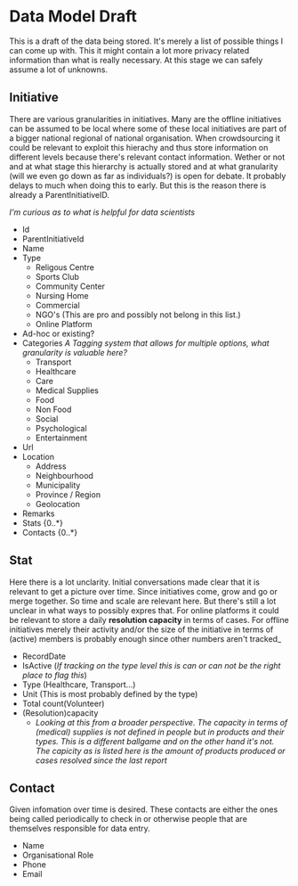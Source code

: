 # Data Model Draft
This is a draft of the data being stored. It's merely a list of possible things I can come up with. This it might contain a lot more privacy related information than what is really necessary. At this stage we can safely assume a lot of unknowns. 

## Initiative
There are various granularities in initiatives. Many are the offline initiatives can be assumed to be local where some of these local initiatives are part of a bigger national regional of national organisation. When crowdsourcing it could be relevant to exploit this hierachy and thus store information on different levels because there's relevant contact information. Wether or not and at what stage this hierarchy is actually stored and at what granularity (will we even go down as far as individuals?) is open for debate. It probably delays to much when doing this to early. But this is the reason there is already a ParentInitiativeID.

_I'm curious as to what is helpful for data scientists_

* Id
* ParentInitiativeId
* Name
* Type
  * Religous Centre
  * Sports Club
  * Community Center
  * Nursing Home
  * Commercial
  * NGO's (This are pro and possibly not belong in this list.)
  * Online Platform
* Ad-hoc or existing?
* Categories _A Tagging system that allows for multiple options, what granularity is valuable here?_
  * Transport
  * Healthcare
  * Care
  * Medical Supplies
  * Food
  * Non Food
  * Social
  * Psychological
  * Entertainment
* Url
* Location
  * Address
  * Neighbourhood
  * Municipality
  * Province / Region
  * Geolocation
* Remarks
* Stats {0..*}
* Contacts {0..*}

## Stat
Here there is a lot unclarity. Initial conversations made clear that it is relevant to get a picture over time. Since initiatives come, grow and go or merge together. So time and scale are relevant here. But there's still a lot unclear in what ways to possibly expres that. For online platforms it could be relevant to store a daily **resolution capacity** in terms of cases. For offline initiatives merely their activity and/or the size of the initiative in terms of (active) members is probably enough since other numbers aren't tracked_

* RecordDate
* IsActive (_If tracking on the type level this is can or can not be the right place to flag this_)
* Type (Healthcare, Transport...)
* Unit (This is most probably defined by the type)
* Total count(Volunteer)
* (Resolution)capacity
  * _Looking at this from a broader perspective. The capacity in terms of (medical) supplies is not defined in people but in products and their types. This is a different ballgame and on the other hand it's not. The capicity as is listed here is the amount of products produced or cases resolved since the last report_

## Contact
Given infomation over time is desired. These contacts are either the ones being called periodically to check in or otherwise people that are themselves responsible for data entry.
* Name
* Organisational Role
* Phone
* Email
